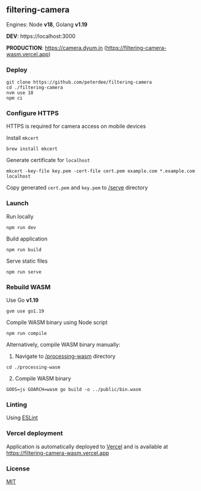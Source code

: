## filtering-camera

Engines: Node **v18**, Golang **v1.19**

**DEV**: https://localhost:3000

**PRODUCTION**: https://camera.dyum.in (https://filtering-camera-wasm.vercel.app)

### Deploy

```shell script
git clone https://github.com/peterdee/filtering-camera
cd ./filtering-camera
nvm use 18
npm ci
```

### Configure HTTPS

HTTPS is required for camera access on mobile devices

Install `mkcert`

```shell script
brew install mkcert
```

Generate certificate for `localhost`

```shell script
mkcert -key-file key.pem -cert-file cert.pem example.com *.example.com localhost
```

Copy generated `cert.pem` and `key.pem` to [/serve](/serve) directory

### Launch

Run locally

```shell script
npm run dev
```

Build application

```shell script
npm run build
```

Serve static files

```shell script
npm run serve
```

### Rebuild WASM

Use Go **v1.19**

```shell script
gvm use go1.19
```

Compile WASM binary using Node script

```shell script
npm run compile
```

Alternatively, compile WASM binary manually:

1. Navigate to [/processing-wasm](/processing-wasm) directory

```shell script
cd ./processing-wasm
```

2. Compile WASM binary

```shell script
GOOS=js GOARCH=wasm go build -o ../public/bin.wasm
```

### Linting

Using [ESLint](https://eslint.org)

### Vercel deployment

Application is automatically deployed to [Vercel](https://vercel.com) and is available at https://filtering-camera-wasm.vercel.app

### License

[MIT](LICENSE.md)
